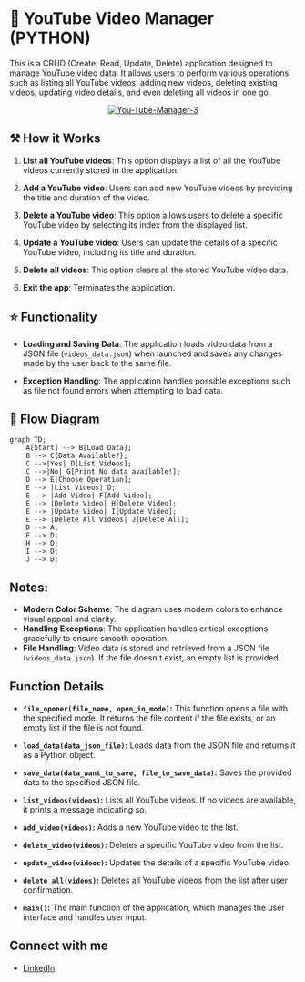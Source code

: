 

# 📍 YouTube Video Manager (PYTHON)

This is a CRUD (Create, Read, Update, Delete) application designed to manage YouTube video data. It allows users to perform various operations such as listing all YouTube videos, adding new videos, deleting existing videos, updating video details, and even deleting all videos in one go.

<div style="text-align:center">
  <a href="https://ibb.co/f06g450"><img src="https://i.ibb.co/zf9MGYf/You-Tube-Manager-3.png" alt="You-Tube-Manager-3" border="0"></a>
</div>


## ⚒️ How it Works

1. **List all YouTube videos**: This option displays a list of all the YouTube videos currently stored in the application.

2. **Add a YouTube video**: Users can add new YouTube videos by providing the title and duration of the video.

3. **Delete a YouTube video**: This option allows users to delete a specific YouTube video by selecting its index from the displayed list.

4. **Update a YouTube video**: Users can update the details of a specific YouTube video, including its title and duration.

5. **Delete all videos**: This option clears all the stored YouTube video data.

6. **Exit the app**: Terminates the application.

## ⭐ Functionality

- **Loading and Saving Data**: The application loads video data from a JSON file (`videos_data.json`) when launched and saves any changes made by the user back to the same file.

- **Exception Handling**: The application handles possible exceptions such as file not found errors when attempting to load data.

## 🔶 Flow Diagram

```mermaid
graph TD;
    A[Start] --> B[Load Data];
    B --> C{Data Available?};
    C -->|Yes| D[List Videos];
    C -->|No| G[Print No data available!];
    D --> E[Choose Operation];
    E --> |List Videos| D;
    E --> |Add Video| F[Add Video];
    E --> |Delete Video| H[Delete Video];
    E --> |Update Video| I[Update Video];
    E --> |Delete All Videos| J[Delete All];
    D --> A;
    F --> D;
    H --> D;
    I --> D;
    J --> D;
```

## Notes:

- **Modern Color Scheme**: The diagram uses modern colors to enhance visual appeal and clarity.
- **Handling Exceptions**: The application handles critical exceptions gracefully to ensure smooth operation.
- **File Handling**: Video data is stored and retrieved from a JSON file (`videos_data.json`). If the file doesn't exist, an empty list is provided.

## Function Details

- **`file_opener(file_name, open_in_mode)`:** This function opens a file with the specified mode. It returns the file content if the file exists, or an empty list if the file is not found.

- **`load_data(data_json_file)`:** Loads data from the JSON file and returns it as a Python object.

- **`save_data(data_want_to_save, file_to_save_data)`:** Saves the provided data to the specified JSON file.

- **`list_videos(videos)`:** Lists all YouTube videos. If no videos are available, it prints a message indicating so.

- **`add_video(videos)`:** Adds a new YouTube video to the list.

- **`delete_video(videos)`:** Deletes a specific YouTube video from the list.

- **`update_video(videos)`:** Updates the details of a specific YouTube video.

- **`delete_all(videos)`:** Deletes all YouTube videos from the list after user confirmation.

- **`main()`:** The main function of the application, which manages the user interface and handles user input.

## Connect with me

- [LinkedIn](https://linkedin.com/in/asif-shahzad-833435280)
